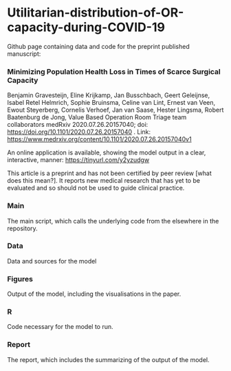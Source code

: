 # Utilitarian-distribution-of-OR-capacity-during-COVID-19
 Github page containing data and code for the preprint published manuscript:

### Minimizing Population Health Loss in Times of Scarce Surgical Capacity
Benjamin Gravesteijn, Eline Krijkamp, Jan Busschbach, Geert Geleijnse, Isabel Retel Helmrich, Sophie Bruinsma, Celine van Lint, Ernest van Veen, Ewout Steyerberg, Cornelis Verhoef, Jan van Saase, Hester Lingsma, Robert Baatenburg de Jong, Value Based Operation Room Triage team collaborators
medRxiv 2020.07.26.20157040; doi: https://doi.org/10.1101/2020.07.26.20157040 . Link: https://www.medrxiv.org/content/10.1101/2020.07.26.20157040v1

An online application is available, showing the model output in a clear, interactive, manner: https://tinyurl.com/y2yzudgw

This article is a preprint and has not been certified by peer review [what does this mean?]. It reports new medical research that has yet to be evaluated and so should not be used to guide clinical practice.


### Main
The main script, which calls the underlying code from the elsewhere in the repository.
 
### Data
Data and sources for the model

### Figures
Output of the model, including the visualisations in the paper.

### R
Code necessary for the model to run.

### Report
The report, which includes the summarizing of the output of the model.



